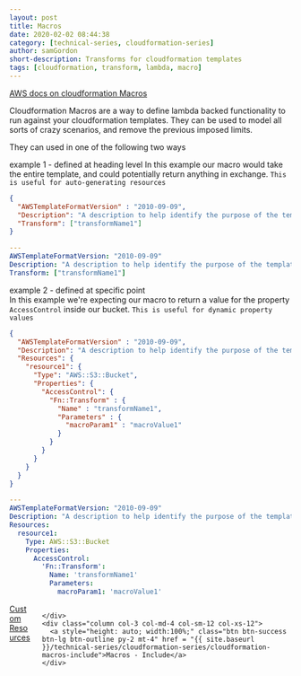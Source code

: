 ```yaml
---
layout: post
title: Macros
date: 2020-02-02 08:44:38
category: [technical-series, cloudformation-series]
author: samGordon
short-description: Transforms for cloudformation templates
tags: [cloudformation, transform, lambda, macro]
---
```


<div class="card official-docs">
  <div class="card-body">
    <a href = "https://docs.aws.amazon.com/AWSCloudFormation/latest/UserGuide/template-macros.html">AWS docs on cloudformation Macros</a>
  </div>
</div>

Cloudformation Macros are a way to define lambda backed functionality to run against your cloudformation templates. They can be used to model all sorts of crazy scenarios, and remove the previous imposed limits.

They can used in one of the following two ways

example 1 - defined at heading level
In this example our macro would take the entire template, and could potentially return anything in exchange.
`This is useful for auto-generating resources`

```json
{
  "AWSTemplateFormatVersion" : "2010-09-09",
  "Description": "A description to help identify the purpose of the template",
  "Transform": ["transformName1"]
}
```

```yml
---
AWSTemplateFormatVersion: "2010-09-09"
Description: "A description to help identify the purpose of the template"
Transform: ["transformName1"]
```

example 2 - defined at specific point<br>
In this example we're expecting our macro to return a value for the property `AccessControl` inside our bucket.
`This is useful for dynamic property values`

```json
{
  "AWSTemplateFormatVersion" : "2010-09-09",
  "Description": "A description to help identify the purpose of the template",
  "Resources": {
    "resource1": {
      "Type": "AWS::S3::Bucket",
      "Properties": {
        "AccessControl": {
          "Fn::Transform" : {
            "Name" : "transformName1",
            "Parameters" : {
              "macroParam1" : "macroValue1"
            }
          }
        }
      }
    }
  }
}
```

```yml
---
AWSTemplateFormatVersion: "2010-09-09"
Description: "A description to help identify the purpose of the template"
Resources:
  resource1:
    Type: AWS::S3::Bucket
    Properties:
      AccessControl:
        'Fn::Transform':
          Name: 'transformName1'
          Parameters:
            macroParam1: 'macroValue1'
```

<div class="container grid-xl">
  <div class="columns">
    <div class = "column col-3 col-md-4 col-sm-12 col-xs-12">
      <a style="height: auto; width:100%;" class="btn btn-success btn-lg btn-outline py-2 mt-4" href = "{{ site.baseurl }}/technical-series/cloudformation-series/cloudformation-custom-resources">Custom Resources</a>
    </div>
    <div class = "column col-6 col-md-4 col-sm-12 col-xs-12">
      
    </div>
    <div class="column col-3 col-md-4 col-sm-12 col-xs-12">
      <a style="height: auto; width:100%;" class="btn btn-success btn-lg btn-outline py-2 mt-4" href = "{{ site.baseurl }}/technical-series/cloudformation-series/cloudformation-macros-include">Macros - Include</a>
    </div>
  </div>
</div>
